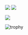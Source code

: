 ![](https://github-profile-summary-cards.vercel.app/api/cards/stats?username=moritanuki)
![](https://github-profile-summary-cards.vercel.app/api/cards/repos-per-language?username=moritanuki)

![](https://github-profile-summary-cards.vercel.app/api/cards/profile-details?username=moritanuki)

![trophy](https://github-profile-trophy.vercel.app/?username=moritanuki&column=5&margin-w=30&margin-h=15)
